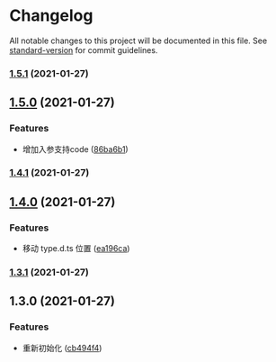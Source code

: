 # Changelog

All notable changes to this project will be documented in this file. See [standard-version](https://github.com/conventional-changelog/standard-version) for commit guidelines.

### [1.5.1](https://github.com/allenlongbaobao/short-cut/compare/v1.5.0...v1.5.1) (2021-01-27)

## [1.5.0](https://github.com/allenlongbaobao/short-cut/compare/v1.4.1...v1.5.0) (2021-01-27)


### Features

* 增加入参支持code ([86ba6b1](https://github.com/allenlongbaobao/short-cut/commit/86ba6b1550a2808627c50cb4c60cf7461f170742))

### [1.4.1](https://github.com/allenlongbaobao/short-cut/compare/v1.4.0...v1.4.1) (2021-01-27)

## [1.4.0](https://github.com/allenlongbaobao/short-cut/compare/v1.3.1...v1.4.0) (2021-01-27)


### Features

* 移动 type.d.ts 位置 ([ea196ca](https://github.com/allenlongbaobao/short-cut/commit/ea196caf5a9abb729c896b5ba480f5ba3ece67b2))

### [1.3.1](https://github.com/allenlongbaobao/short-cut/compare/v1.3.0...v1.3.1) (2021-01-27)

## 1.3.0 (2021-01-27)


### Features

* 重新初始化 ([cb494f4](https://github.com/allenlongbaobao/short-cut/commit/cb494f4a31d73cc9462c645a9ccd6fa3762f8806))
